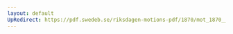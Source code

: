 ```yaml
---
layout: default
UpRedirect: https://pdf.swedeb.se/riksdagen-motions-pdf/1870/mot_1870__ak__00124.pdf
---
```

